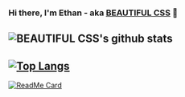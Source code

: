 ### Hi there, I'm Ethan - aka [BEAUTIFUL CSS][notion] 👋

![BEAUTIFUL CSS's github stats](https://github-readme-stats.vercel.app/api?username=lead-beautiful-css&show_icons=true&include_all_commits=true&theme=gruvbox)
---
[![Top Langs](https://github-readme-stats.vercel.app/api/top-langs/?username=lead-beautiful-css)](https://github.com/lead-beautiful-css/)
---
[![ReadMe Card](https://github-readme-stats.vercel.app/api/pin/?username=lead-beautiful-css&repo=api-social)](https://github.com/lead-beautiful-css/api-social)



[notion]: https://bit.ly/lead-beautiful-css
